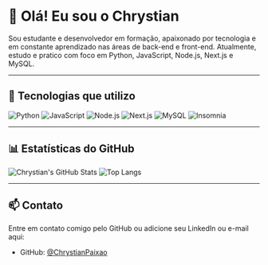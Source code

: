 # 👋 Olá! Eu sou o Chrystian

Sou estudante e desenvolvedor em formação, apaixonado por tecnologia e em constante aprendizado nas áreas de back-end e front-end. Atualmente, estudo e pratico com foco em Python, JavaScript, Node.js, Next.js e MySQL.

---

## 🚀 Tecnologias que utilizo

![Python](https://img.shields.io/badge/-Python-3776AB?style=for-the-badge&logo=python&logoColor=white)
![JavaScript](https://img.shields.io/badge/-JavaScript-F7DF1E?style=for-the-badge&logo=javascript&logoColor=black)
![Node.js](https://img.shields.io/badge/-Node.js-339933?style=for-the-badge&logo=node.js&logoColor=white)
![Next.js](https://img.shields.io/badge/-Next.js-000000?style=for-the-badge&logo=next.js&logoColor=white)
![MySQL](https://img.shields.io/badge/-MySQL-4479A1?style=for-the-badge&logo=mysql&logoColor=white)
![Insomnia](https://img.shields.io/badge/-Insomnia-4000BF?style=for-the-badge&logo=insomnia&logoColor=white)

---

## 📊 Estatísticas do GitHub

![Chrystian's GitHub Stats](https://github-readme-stats.vercel.app/api?username=ChrystianPaixao&layout=compact&theme=dark) ![Top Langs](https://github-readme-stats.vercel.app/api/top-langs/?username=ChrystianPaixao&layout=compact&theme=dark)

---

## 📫 Contato

Entre em contato comigo pelo GitHub ou adicione seu LinkedIn ou e-mail aqui:
- GitHub: [@ChrystianPaixao](https://github.com/ChrystianPaixao)
